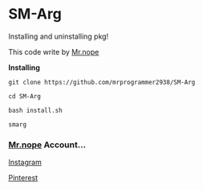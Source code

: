 # SM-Arg
Installing and uninstalling pkg!

This code write by [Mr.nope](https://github.com/mrprogrammer2938)

**Installing**
```
git clone https://github.com/mrprogrammer2938/SM-Arg

cd SM-Arg

bash install.sh

smarg
```

### [Mr.nope](https://github.com/mrprogrammer2938) Account...

[Instagram](https://instagram.com/programmer2938)

[Pinterest](https://www.pinterest.com/mrprogrammer2938)
